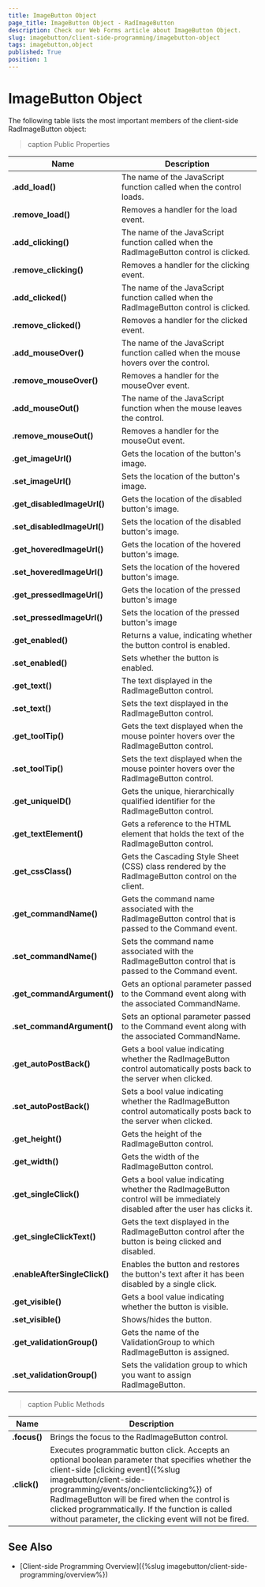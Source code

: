```yaml
---
title: ImageButton Object
page_title: ImageButton Object - RadImageButton
description: Check our Web Forms article about ImageButton Object.
slug: imagebutton/client-side-programming/imagebutton-object
tags: imagebutton,object
published: True
position: 1
---
```


# ImageButton Object

The following table lists the most important members of the client-side RadImageButton object:

>caption Public Properties

| Name | Description |
| ------ | ------ |
| **.add_load()** |The name of the JavaScript function called when the control loads.|
| **.remove_load()** |Removes a handler for the load event.|
| **.add_clicking()** |The name of the JavaScript function called when the RadImageButton control is clicked.|
| **.remove_clicking()** |Removes a handler for the clicking event.|
| **.add_clicked()** |The name of the JavaScript function called when the RadImageButton control is clicked.|
| **.remove_clicked()** |Removes a handler for the clicked event.|
| **.add_mouseOver()** |The name of the JavaScript function called when the mouse hovers over the control.|
| **.remove_mouseOver()** |Removes a handler for the mouseOver event.|
| **.add_mouseOut()** |The name of the JavaScript function when the mouse leaves the control.|
| **.remove_mouseOut()** |Removes a handler for the mouseOut event.|
| **.get_imageUrl()** |Gets the location of the button's image.|
| **.set_imageUrl()** |Sets the location of the button's image.|
| **.get_disabledImageUrl()** |Gets the location of the disabled button's image.|
| **.set_disabledImageUrl()** |Sets the location of the disabled button's image.|
| **.get_hoveredImageUrl()** |Gets the location of the hovered button's image.|
| **.set_hoveredImageUrl()** |Sets the location of the hovered button's image.|
| **.get_pressedImageUrl()** |Gets the location of the pressed button's image|
| **.set_pressedImageUrl()** |Sets the location of the pressed button's image|
| **.get_enabled()** |Returns a value, indicating whether the button control is enabled.|
| **.set_enabled()** |Sets whether the button is enabled.|
| **.get_text()** |The text displayed in the RadImageButton control.|
| **.set_text()** |Sets the text displayed in the RadImageButton control.|
| **.get_toolTip()** |Gets the text displayed when the mouse pointer hovers over the RadImageButton control.|
| **.set_toolTip()** |Sets the text displayed when the mouse pointer hovers over the RadImageButton control.|
| **.get_uniqueID()** |Gets the unique, hierarchically qualified identifier for the RadImageButton control.|
| **.get_textElement()** |Gets a reference to the HTML element that holds the text of the RadImageButton control.|
| **.get_cssClass()** |Gets the Cascading Style Sheet (CSS) class rendered by the RadImageButton control on the client.|
| **.get_commandName()** |Gets the command name associated with the RadImageButton control that is passed to the Command event.|
| **.set_commandName()** |Sets the command name associated with the RadImageButton control that is passed to the Command event.|
| **.get_commandArgument()** |Gets an optional parameter passed to the Command event along with the associated CommandName.|
| **.set_commandArgument()** |Sets an optional parameter passed to the Command event along with the associated CommandName.|
| **.get_autoPostBack()** |Gets a bool value indicating whether the RadImageButton control automatically posts back to the server when clicked.|
| **.set_autoPostBack()** |Sets a bool value indicating whether the RadImageButton control automatically posts back to the server when clicked.|
| **.get_height()** |Gets the height of the RadImageButton control.|
| **.get_width()** |Gets the width of the RadImageButton control.|
| **.get_singleClick()** |Gets a bool value indicating whether the RadImageButton control will be immediately disabled after the user has clicks it.|
| **.get_singleClickText()** |Gets the text displayed in the RadImageButton control after the button is being clicked and disabled.|
| **.enableAfterSingleClick()** |Enables the button and restores the button's text after it has been disabled by a single click.|
| **.get_visible()** |Gets a bool value indicating whether the button is visible.|
| **.set_visible()** |Shows/hides the button.|
| **.get_validationGroup()** |Gets the name of the ValidationGroup to which RadImageButton is assigned.|
| **.set_validationGroup()** |Sets the validation group to which you want to assign RadImageButton.|


>caption Public Methods

| Name | Description |
| ------ | ------ |
| **.focus()** |Brings the focus to the RadImageButton control.|
| **.click()** |Executes programmatic button click. Accepts an optional boolean parameter that specifies whether the client-side [clicking event]({%slug imagebutton/client-side-programming/events/onclientclicking%}) of RadImageButton will be fired when the control is clicked programmatically. If the function is called without parameter,	the clicking event will not be fired.|

## See Also

 * [Client-side Programming Overview]({%slug imagebutton/client-side-programming/overview%})
 
